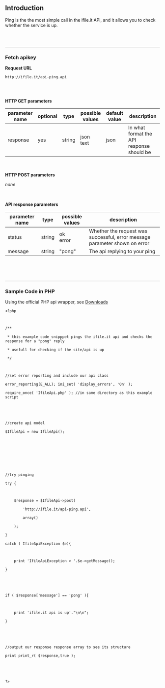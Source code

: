 ## Introduction ##

Ping is the the most simple call in the ifile.it API, and it allows you to check whether the service is up.


<br><br>
<hr />

<h3>Fetch apikey</h3>
<b>Request URL</b>
<pre><code>http://ifile.it/api-ping.api<br>
</code></pre>

<br>
<br>
<b>HTTP GET parameters</b>
<table><thead><th> <b>parameter name</b> </th><th> <b>optional</b> </th><th> <b>type</b> </th><th> <b>possible values</b> </th><th> <b>default value</b> </th><th> <b>description</b> </th></thead><tbody>
<tr><td> response              </td><td> yes             </td><td> string      </td><td> json<br />text         </td><td> json                 </td><td> In what format the API response should be </td></tr></tbody></table>

<br>
<br>
<b>HTTP POST parameters</b>

<i>none</i>

<br>
<br>
<b>API response parameters</b>
<table><thead><th> <b>parameter name</b> </th><th> <b>type</b> </th><th> <b>possible values</b> </th><th> <b>description</b> </th></thead><tbody>
<tr><td> status                </td><td> string      </td><td> ok<br>error            </td><td> Whether the request was successful, error message parameter shown on error </td></tr>
<tr><td> message               </td><td> string      </td><td> "pong"                 </td><td> The api replying to your ping </td></tr></tbody></table>

<br><br><br>
<hr />
<h3>Sample Code in PHP</h3>
Using the official PHP api wrapper, see <a href='http://code.google.com/p/ifileit/downloads/list'>Downloads</a>
<pre><code>&lt;?php<br>
<br>
/**<br>
 * this example code snipppet pings the ifile.it api and checks the response for a "pong" reply<br>
 * usefull for checking if the site/api is up<br>
 */<br>
<br>
//set error reporting and include our api class<br>
error_reporting(E_ALL); ini_set( 'display_errors', 'On' );<br>
require_once( 'IfileApi.php' ); //in same directory as this example script<br>
<br>
<br>
//create api model<br>
$IfileApi = new IfileApi();<br>
<br>
<br>
<br>
<br>
//try pinging<br>
try {<br>
	<br>
	$response = $IfileApi-&gt;post(<br>
		'http://ifile.it/api-ping.api',<br>
		array()<br>
	);<br>
}<br>
catch ( IfileApiException $e){<br>
	<br>
	print 'IfileApiException &gt; '.$e-&gt;getMessage();<br>
}<br>
<br>
<br>
if ( $response['message'] == 'pong' ){<br>
	<br>
	print 'ifile.it api is up'."\n\n";<br>
}<br>
<br>
<br>
//output our response response array to see its structure<br>
print print_r( $response,true );<br>
<br>
<br>
?&gt;<br>
</code></pre>